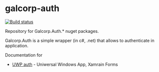 # galcorp-auth
[![Build status](https://galcorp.visualstudio.com/Galcorp.Auth/_apis/build/status/Galcorp.Auth-.NET%20Desktop-CI)](https://galcorp.visualstudio.com/Galcorp.Auth/_build/latest?definitionId=6)

Repository for Galcorp.Auth.* nuget packages.

Galcorp.Auth is a simple wrapper (in c#, .net) that allows to authenticate in application. 

Documentation for
* [UWP auth](src/Galcorp.Auth.UWP) - Uniwersal Windows App, Xamrain Forms